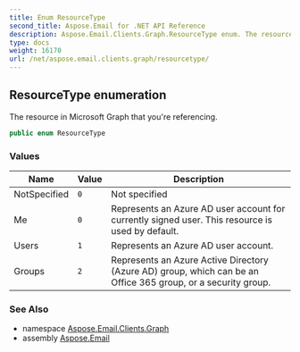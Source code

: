 ```yaml
---
title: Enum ResourceType
second_title: Aspose.Email for .NET API Reference
description: Aspose.Email.Clients.Graph.ResourceType enum. The resource in Microsoft Graph that youre referencing
type: docs
weight: 16170
url: /net/aspose.email.clients.graph/resourcetype/
---
```

## ResourceType enumeration

The resource in Microsoft Graph that you're referencing.

```csharp
public enum ResourceType
```

### Values

| Name | Value | Description |
| --- | --- | --- |
| NotSpecified | `0` | Not specified |
| Me | `0` | Represents an Azure AD user account for currently signed user. This resource is used by default. |
| Users | `1` | Represents an Azure AD user account. |
| Groups | `2` | Represents an Azure Active Directory (Azure AD) group, which can be an Office 365 group, or a security group. |

### See Also

* namespace [Aspose.Email.Clients.Graph](../../aspose.email.clients.graph/)
* assembly [Aspose.Email](../../)


